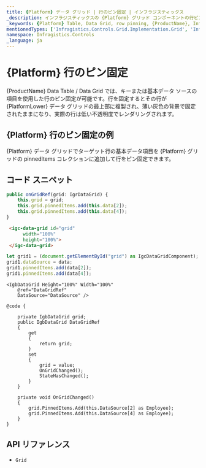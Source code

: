 ```yaml
---
title: {Platform} データ グリッド | 行のピン固定 | インフラジスティックス
_description: インフラジスティックスの {Platform} グリッド コンポーネントの行ピン固定機能を使用し、豊富で使いやすい API によって、行変更の順序をロックします。{ProductName} テーブルのサンプルを是非お試しください!
_keywords: {Platform} Table, Data Grid, row pinning, {ProductName}, Infragistics, {Platform} テーブル, データ グリッド, 行のピン固定, インフラジスティックス
mentionedTypes: ['Infragistics.Controls.Grid.Implementation.Grid', 'Infragistics.Controls.Grid.Implementation.Column']
namespace: Infragistics.Controls
_language: ja
---
```


# {Platform} 行のピン固定

{ProductName} Data Table / Data Grid では、キーまたは基本データ ソースの項目を使用した行のピン固定が可能です。行を固定するとその行が {PlatformLower} データ グリッドの最上部に複製され、薄い灰色の背景で固定されたままになり、実際の行は低い不透明度でレンダリングされます。

## {Platform} 行のピン固定の例


<code-view style="height: 600px"
           data-demos-base-url="{environment:dvDemosBaseUrl}"
           iframe-src="{environment:dvDemosBaseUrl}/grids/data-grid-row-pinning"
           alt="{Platform} 行のピン固定の例"
           github-src="grids/data-grid/row-pinning">
</code-view>

<div class="divider--half"></div>

{Platform} データ グリッドでターゲット行の基本データ項目を {Platform} グリッドの pinnedItems コレクションに追加して行をピン固定できます。

## コード スニペット

```ts
public onGridRef(grid: IgrDataGrid) {
    this.grid = grid;
    this.grid.pinnedItems.add(this.data[2]);
    this.grid.pinnedItems.add(this.data[4]);
}
```

```html
 <igc-data-grid id="grid"
      width="100%"
      height="100%">
 </igc-data-grid>
```

```ts
let grid1 = (document.getElementById("grid") as IgcDataGridComponent);
grid1.dataSource = data;
grid1.pinnedItems.add(data[2]);
grid1.pinnedItems.add(data[4]);
```

```razor
<IgbDataGrid Height="100%" Width="100%"
    @ref="DataGridRef"
    DataSource="DataSource" />

@code {

    private IgbDataGrid grid;
    public IgbDataGrid DataGridRef
    {
        get
        {
            return grid;
        }
        set
        {
            grid = value;
            OnGridChanged();
            StateHasChanged();
        }
    }

    private void OnGridChanged()
    {
        grid.PinnedItems.Add(this.DataSource[2] as Employee);
        grid.PinnedItems.Add(this.DataSource[4] as Employee);
    }
}
```


## API リファレンス

 - `Grid`